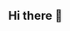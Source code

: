 ## Hi there 👋

<!--
**Here are some ideas to get you started:**

🙋‍♀️ A short introduction - We are a Danish-owned Game & Web hosting service. Our prices are competitive, offering top-notch quality without breaking the bank.
-->
